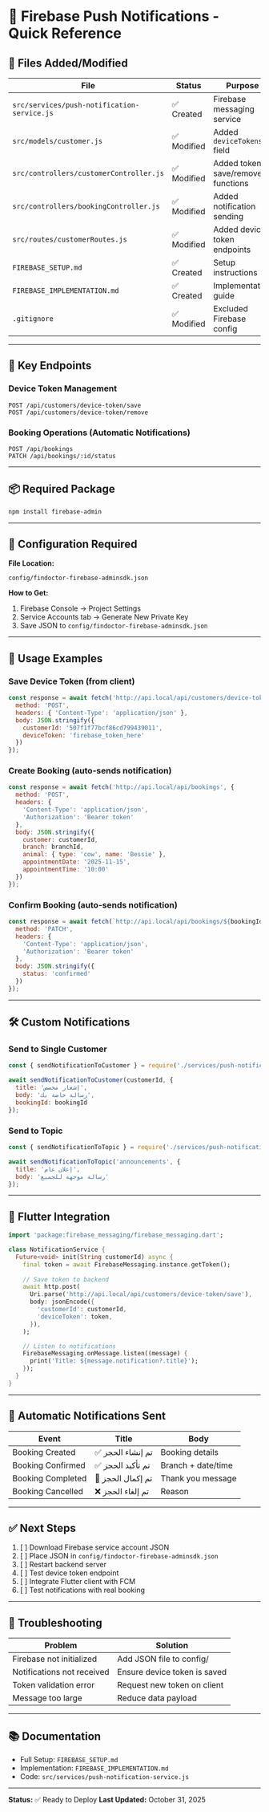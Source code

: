 # 🚀 Firebase Push Notifications - Quick Reference

## 📂 Files Added/Modified

| File | Status | Purpose |
|------|--------|---------|
| `src/services/push-notification-service.js` | ✅ Created | Firebase messaging service |
| `src/models/customer.js` | ✅ Modified | Added `deviceTokens` field |
| `src/controllers/customerController.js` | ✅ Modified | Added token save/remove functions |
| `src/controllers/bookingController.js` | ✅ Modified | Added notification sending |
| `src/routes/customerRoutes.js` | ✅ Modified | Added device token endpoints |
| `FIREBASE_SETUP.md` | ✅ Created | Setup instructions |
| `FIREBASE_IMPLEMENTATION.md` | ✅ Created | Implementation guide |
| `.gitignore` | ✅ Modified | Excluded Firebase config |

---

## 🔑 Key Endpoints

### Device Token Management
```
POST /api/customers/device-token/save
POST /api/customers/device-token/remove
```

### Booking Operations (Automatic Notifications)
```
POST /api/bookings
PATCH /api/bookings/:id/status
```

---

## 📦 Required Package

```bash
npm install firebase-admin
```

---

## 🔐 Configuration Required

**File Location:**
```
config/findoctor-firebase-adminsdk.json
```

**How to Get:**
1. Firebase Console → Project Settings
2. Service Accounts tab → Generate New Private Key
3. Save JSON to `config/findoctor-firebase-adminsdk.json`

---

## 🎯 Usage Examples

### Save Device Token (from client)
```javascript
const response = await fetch('http://api.local/api/customers/device-token/save', {
  method: 'POST',
  headers: { 'Content-Type': 'application/json' },
  body: JSON.stringify({
    customerId: '507f1f77bcf86cd799439011',
    deviceToken: 'firebase_token_here'
  })
});
```

### Create Booking (auto-sends notification)
```javascript
const response = await fetch('http://api.local/api/bookings', {
  method: 'POST',
  headers: {
    'Content-Type': 'application/json',
    'Authorization': 'Bearer token'
  },
  body: JSON.stringify({
    customer: customerId,
    branch: branchId,
    animal: { type: 'cow', name: 'Bessie' },
    appointmentDate: '2025-11-15',
    appointmentTime: '10:00'
  })
});
```

### Confirm Booking (auto-sends notification)
```javascript
const response = await fetch(`http://api.local/api/bookings/${bookingId}/status`, {
  method: 'PATCH',
  headers: {
    'Content-Type': 'application/json',
    'Authorization': 'Bearer token'
  },
  body: JSON.stringify({
    status: 'confirmed'
  })
});
```

---

## 🛠️ Custom Notifications

### Send to Single Customer
```javascript
const { sendNotificationToCustomer } = require('./services/push-notification-service');

await sendNotificationToCustomer(customerId, {
  title: 'إشعار مخصص',
  body: 'رسالة خاصة بك',
  bookingId: bookingId
});
```

### Send to Topic
```javascript
const { sendNotificationToTopic } = require('./services/push-notification-service');

await sendNotificationToTopic('announcements', {
  title: 'إعلان عام',
  body: 'رسالة موجهة للجميع'
});
```

---

## 📱 Flutter Integration

```dart
import 'package:firebase_messaging/firebase_messaging.dart';

class NotificationService {
  Future<void> init(String customerId) async {
    final token = await FirebaseMessaging.instance.getToken();
    
    // Save token to backend
    await http.post(
      Uri.parse('http://api.local/api/customers/device-token/save'),
      body: jsonEncode({
        'customerId': customerId,
        'deviceToken': token,
      }),
    );

    // Listen to notifications
    FirebaseMessaging.onMessage.listen((message) {
      print('Title: ${message.notification?.title}');
    });
  }
}
```

---

## 🔔 Automatic Notifications Sent

| Event | Title | Body |
|-------|-------|------|
| Booking Created | ✅ تم إنشاء الحجز | Booking details |
| Booking Confirmed | ✅ تم تأكيد الحجز | Branch + date/time |
| Booking Completed | 🎉 تم إكمال الحجز | Thank you message |
| Booking Cancelled | ❌ تم إلغاء الحجز | Reason |

---

## ✅ Next Steps

1. [ ] Download Firebase service account JSON
2. [ ] Place JSON in `config/findoctor-firebase-adminsdk.json`
3. [ ] Restart backend server
4. [ ] Test device token endpoint
5. [ ] Integrate Flutter client with FCM
6. [ ] Test notifications with real booking

---

## 🐛 Troubleshooting

| Problem | Solution |
|---------|----------|
| Firebase not initialized | Add JSON file to config/ |
| Notifications not received | Ensure device token is saved |
| Token validation error | Request new token on client |
| Message too large | Reduce data payload |

---

## 📚 Documentation

- Full Setup: `FIREBASE_SETUP.md`
- Implementation: `FIREBASE_IMPLEMENTATION.md`
- Code: `src/services/push-notification-service.js`

---

**Status:** ✅ Ready to Deploy
**Last Updated:** October 31, 2025
